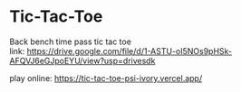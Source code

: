 # Tic-Tac-Toe
Back bench time pass tic tac toe  
link:
https://drive.google.com/file/d/1-ASTU-oI5NOs9pHSk-AFQVJ6eGJpoEYU/view?usp=drivesdk


play online:
https://tic-tac-toe-psi-ivory.vercel.app/
